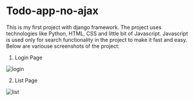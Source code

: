 # Todo-app-no-ajax
This is my first project with django framework. The project uses technologies like Python, HTML, CSS and little bit of Javascript. Javascript is used only for search functionality in the project to make it fast and easy. Below are variouse screenshots of the project:
1) Login Page

![login](https://user-images.githubusercontent.com/47033786/120123971-8c3bff80-c1d1-11eb-94f5-e7e7008946e2.png)

2) List Page

![list](https://user-images.githubusercontent.com/47033786/120124059-03719380-c1d2-11eb-9a4e-0506b4aca2e2.png)
